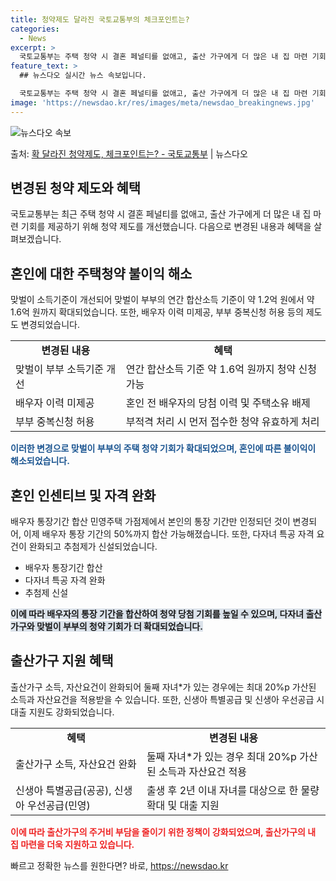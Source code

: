 ```yaml
---
title: 청약제도 달라진 국토교통부의 체크포인트는?
categories:
  - News
excerpt: >
  국토교통부는 주택 청약 시 결혼 페널티를 없애고, 출산 가구에게 더 많은 내 집 마련 기회를 가질 수 있도록…
feature_text: >
  ## 뉴스다오 실시간 뉴스 속보입니다.

  국토교통부는 주택 청약 시 결혼 페널티를 없애고, 출산 가구에게 더 많은 내 집 마련 기회를 가질 수 있도록…
image: 'https://newsdao.kr/res/images/meta/newsdao_breakingnews.jpg'
---
```


![뉴스다오 속보](https://newsdao.kr/res/images/meta/newsdao_breakingnews.jpg)

<p>출처: <a href="https://newsdao.kr/3519" rel="dofollow">확 달라진 청약제도, 체크포인트는? - 국토교통부</a> | 뉴스다오</p>

<h2 data-ke-size="size26">변경된 청약 제도와 혜택</h2>
<p data-ke-size="size16">국토교통부는 최근 주택 청약 시 결혼 페널티를 없애고, 출산 가구에게 더 많은 내 집 마련 기회를 제공하기 위해 청약 제도를 개선했습니다. 다음으로 변경된 내용과 혜택을 살펴보겠습니다.</p>

<h2 data-ke-size="size23">혼인에 대한 주택청약 불이익 해소</h2>
<p data-ke-size="size16">맞벌이 소득기준이 개선되어 맞벌이 부부의 연간 합산소득 기준이 약 1.2억 원에서 약 1.6억 원까지 확대되었습니다. 또한, 배우자 이력 미제공, 부부 중복신청 허용 등의 제도도 변경되었습니다.</p>

<table>
  <tr>
    <td style="text-align: center; height: 17px;"><b>변경된 내용</b></td>
    <td style="text-align: center; height: 17px;"><b>혜택</b></td>
  </tr>
  <tr>
    <td style="text-align: left; height: 17px;">맞벌이 부부 소득기준 개선</td>
    <td style="text-align: left; height: 17px;">연간 합산소득 기준 약 1.6억 원까지 청약 신청 가능</td>
  </tr>
  <tr>
    <td style="text-align: left; height: 17px;">배우자 이력 미제공</td>
    <td style="text-align: left; height: 17px;">혼인 전 배우자의 당첨 이력 및 주택소유 배제</td>
  </tr>
  <tr>
    <td style="text-align: left; height: 17px;">부부 중복신청 허용</td>
    <td style="text-align: left; height: 17px;">부적격 처리 시 먼저 접수한 청약 유효하게 처리</td>
  </tr>
</table>

<b><span style="color: #1a5490;">이러한 변경으로 맞벌이 부부의 주택 청약 기회가 확대되었으며, 혼인에 따른 불이익이 해소되었습니다.</span></b>

<h2 data-ke-size="size23">혼인 인센티브 및 자격 완화</h2>
<p data-ke-size="size16">배우자 통장기간 합산 민영주택 가점제에서 본인의 통장 기간만 인정되던 것이 변경되어, 이제 배우자 통장 기간의 50%까지 합산 가능해졌습니다. 또한, 다자녀 특공 자격 요건이 완화되고 추첨제가 신설되었습니다.</p>

<ul>
  <li>배우자 통장기간 합산</li>
  <li>다자녀 특공 자격 완화</li>
  <li>추첨제 신설</li>
</ul>

<b><span style="background-color: #21538527;">이에 따라 배우자의 통장 기간을 합산하여 청약 당첨 기회를 높일 수 있으며, 다자녀 출산가구와 맞벌이 부부의 청약 기회가 더 확대되었습니다.</span></b>

<h2 data-ke-size="size23">출산가구 지원 혜택</h2>
<p data-ke-size="size16">출산가구 소득, 자산요건이 완화되어 둘째 자녀*가 있는 경우에는 최대 20%p 가산된 소득과 자산요건을 적용받을 수 있습니다. 또한, 신생아 특별공급 및 신생아 우선공급 시 대출 지원도 강화되었습니다.</p>

<table>
  <tr>
    <td style="text-align: center; height: 17px;"><b>혜택</b></td>
    <td style="text-align: center; height: 17px;"><b>변경된 내용</b></td>
  </tr>
  <tr>
    <td style="text-align: left; height: 17px;">출산가구 소득, 자산요건 완화</td>
    <td style="text-align: left; height: 17px;">둘째 자녀*가 있는 경우 최대 20%p 가산된 소득과 자산요건 적용</td>
  </tr>
  <tr>
    <td style="text-align: left; height: 17px;">신생아 특별공급(공공), 신생아 우선공급(민영)</td>
    <td style="text-align: left; height: 17px;">출생 후 2년 이내 자녀를 대상으로 한 물량 확대 및 대출 지원</td>
  </tr>
</table>

<b><span style="color: #ee2323;">이에 따라 출산가구의 주거비 부담을 줄이기 위한 정책이 강화되었으며, 출산가구의 내 집 마련을 더욱 지원하고 있습니다.</span></b> 

빠르고 정확한 뉴스를 원한다면? 바로, <a href="https://newsdao.kr" rel="dofollow">https://newsdao.kr</a>


